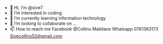 - 👋 Hi, I’m @sive7
- 👀 I’m interested in coding
- 🌱 I’m currently learning information technology
- 💞️ I’m looking to collaborate on ...
- 📫 How to reach me Facebook @Collins Mabilane Whatsapp 0761363173 Sivecollins52@gmail.com

<!---
sive7/sive7 is a ✨ special ✨ repository because its `README.md` (this file) appears on your GitHub profile.
You can click the Preview link to take a look at your changes.
--->
